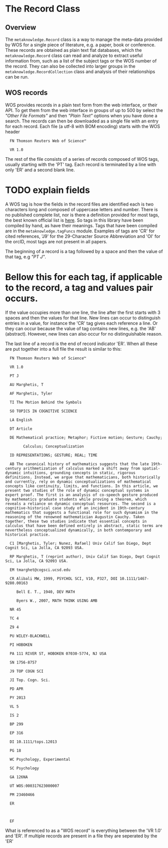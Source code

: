 # The Record Class


## Overview

The `metaknowledge.Record` class is a way to manage the meta-data provided by WOS for a single piece of literature, e.g. a paper, book or conference. These records are obtained as plain text flat databases, which the `metaknowledge.Record` class can read and analyze to extract useful information from, such as a list of the subject tags or the WOS number of the record. They can also be collected into larger groups in the `metaknowledge.RecordCollection` class and analysis of their relationships can be run.


## WOS records

WOS provides records in a plain text form from the web interface, or their API. To get them from the web interface in groups of up to 500 by select the _"Other File Formats"_ and then _"Plain Text"_ options when you have done a search. The records can then be downloaded as a single file with an entry for each record. Each file (a utf-8 with BOM encoding) starts with the WOS header

      FN Thomson Reuters Web of Science™

      VR 1.0

The rest of the file consists of a series of records composed of WOS tags, usually starting with the 'PT' tag. Each record is terminated by a line with only 'ER' and a second blank line.


# TODO explain fields



A WOS tag is how the fields in the record files are identified each is two characters long and composed of uppercase letters and number. There is no published complete list, nor is there a definition provided for most tags, the best known official list is [here](http://images.webofknowledge.com/WOK46/help/WOS/h_fieldtags.html). So tags in this library have been compiled by hand, as have their meanings. Tags that have been compiled are in the `metaknowledge.tagFuncs` module. Examples of tags are 'CR' for cited references, 'J9' for the 29-Character Source Abbreviation and 'OI' for the orcID, most tags are not present in all papers.

The beginning of a record is a tag followed by a space and then the value of that tag, e.g _"PT J"_.
# Bellow this for each tag, if applicable to the record, a tag and values pair occurs.
If the value occupies more than one line, the line after the first starts with 3 spaces and then the values for that line. New lines can occur to distinguish entries in a value, for instance the 'CR' tag gives each reference a line. Or they can occur because the value of tag contains new lines, e.g. the 'AB' (abstract). However, new lines can also occur for no distinguishable reason.

The last line of a record is the end of record indicator 'ER'. When all these are put together into a full file the result is similar to this:



      FN Thomson Reuters Web of Science™

      VR 1.0

      PT J

      AU Marghetis, T

      AF Marghetis, Tyler

      TI The Motion Behind the Symbols

      SO TOPICS IN COGNITIVE SCIENCE

      LA English

      DT Article

      DE Mathematical practice; Metaphor; Fictive motion; Gesture; Cauchy;

            Calculus; Conceptualization

      ID REPRESENTATIONS; GESTURE; REAL; TIME

      AB The canonical history of mathematics suggests that the late 19th-century arithmetization of calculus marked a shift away from spatial-dynamic intuitions, grounding concepts in static, rigorous definitions. Instead, we argue that mathematicians, both historically and currently, rely on dynamic conceptualizations of mathematical concepts like continuity, limits, and functions. In this article, we present two studies of the role of dynamic conceptual systems in expert proof. The first is an analysis of co-speech gesture produced by mathematics graduate students while proving a theorem, which reveals a reliance on dynamic conceptual resources. The second is a cognitive-historical case study of an incident in 19th-century mathematics that suggests a functional role for such dynamism in the reasoning of the renowned mathematician Augustin Cauchy. Taken together, these two studies indicate that essential concepts in calculus that have been defined entirely in abstract, static terms are nevertheless conceptualized dynamically, in both contemporary and historical practice.

      C1 [Marghetis, Tyler; Nunez, Rafael] Univ Calif San Diego, Dept Cognit Sci, La Jolla, CA 92093 USA.

      RP Marghetis, T (reprint author), Univ Calif San Diego, Dept Cognit Sci, La Jolla, CA 92093 USA.

      EM tmarghet@cogsci.ucsd.edu

      CR Alibali MW, 1999, PSYCHOL SCI, V10, P327, DOI 10.1111/1467-9280.00163

         Bell E. T., 1940, DEV MATH

         Byers W., 2007, MATH THINK USING AMB

      NR 45

      TC 4

      Z9 4

      PU WILEY-BLACKWELL

      PI HOBOKEN

      PA 111 RIVER ST, HOBOKEN 07030-5774, NJ USA

      SN 1756-8757

      J9 TOP COGN SCI

      JI Top. Cogn. Sci.

      PD APR

      PY 2013

      VL 5

      IS 2

      BP 299

      EP 316

      DI 10.1111/tops.12013

      PG 18

      WC Psychology, Experimental

      SC Psychology

      GA 126NA

      UT WOS:000317623000007

      PM 23460466

      ER



      EF


What is referenced to as a "WOS record" is everything between the 'VR 1.0' and 'ER'. If multiple records are present in a file they are seperated by the 'ER'
